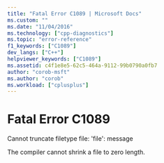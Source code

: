 ```yaml
---
title: "Fatal Error C1089 | Microsoft Docs"
ms.custom: ""
ms.date: "11/04/2016"
ms.technology: ["cpp-diagnostics"]
ms.topic: "error-reference"
f1_keywords: ["C1089"]
dev_langs: ["C++"]
helpviewer_keywords: ["C1089"]
ms.assetid: c4f1e8e5-62c5-464a-9112-99b0790a0fb7
author: "corob-msft"
ms.author: "corob"
ms.workload: ["cplusplus"]
---
```

# Fatal Error C1089
Cannot truncate filetype file: 'file': message  
  
 The compiler cannot shrink a file to zero length.